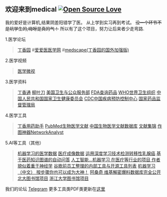 欢迎来到medical
[![Open Source Love](https://badges.frapsoft.com/os/v3/open-source-150x25.png?v=103)](https://github.com/ellerbrock/open-source-badges/)
------------
我的爱好是计算机,结果阴差阳错学了医。
从上学到实习再到考试。
~~没一个环节不是坑学生的,嗨呀是真的气！~~
所以有了这个项目，努力让后来者少走弯路.

1.医学论坛
>[丁香园](http://www.dxy.cn/ "丁香园")
#[爱爱医医学网](https://www.iiyi.com/ "爱爱医医学网")
#[medscape(丁香园的国外加强版)](https://www.medscape.com/ "丁香园的国外加强版")


2.医学视频
>[医学微视](http://www.mvyxws.com/ "医学微视")

3.医学资料
>[丁香通](https://www.biomart.cn/ "丁香通")
[柳叶刀](https://www.thelancet.com/ "柳叶刀")
[美国卫生与公众服务部](https://www.hhs.gov/)
[FDA查询药品](https://www.fda.gov/ "FDA查询药品")
[WHO世界卫生组织](https://www.who.int/ "WHO世界卫生组织")
[中国人民共和国国家卫生健康委员会](http://www.nhc.gov.cn/ "中国人民共和国国家卫生健康委员会")
[CDC中国疾病预防控制中心](http://chinacdc.cn "CDC中国疾病预防控制中心")
[国家药品监督管理局](http://www.nmpa.gov.cn "国家药品监督管理局")


4.医学工具
>[丁香用药助手](http://drugs.dxy.cn/ "丁香用药助手")
[PubMed生物医学文献](https://www.ncbi.nlm.nih.gov/m/pubmed/ "PubMed生物医学文献")
[中国生物医学文献数据库](http://www.sinomed.ac.cn/ "中国生物医学文献数据库")
[文献集锦](https://en.m.wikipedia.org/wiki/List_of_academic_databases_and_search_engines "文献集锦")
[作图神器NetworkAnalyst](https://www.networkanalyst.ca/ "作图神器NetworkAnalyst")


5.AI等工具（其他）
>[机器学习的医学数据](https://github.com/beamandrew/medical-data/blob/master/README.md "机器学习的医学数据")
[医疗成像数据](https://github.com/sfikas/medical-imaging-datasets "医疗成像数据")
[运用深度学习技术检测转移性乳腺癌](https://mp.weixin.qq.com/s/wP9YLqsPmZxs2-qur0bGaQ "运用深度学习技术检测转移性乳腺癌")
[基于医药知识图谱的自动问答](https://github.com/liuhuanyong/QASystemOnMedicalKG "基于医药知识图谱的自动问答")
[人工智能…机器学习 在医疗等行业的项目 作者貌似着重于神经学](https://github.com/TarrySingh/Artificial-Intelligence-Deep-Learning-Machine-Learning-Tutorials "人工智能…机器学习 在医疗等行业的项目 作者貌似着重于神经学")
[谷歌前员工整理的内部工具与开源工具列表](https://github.com/jhuangtw-dev/xg2xg "谷歌前员工整理的内部工具与开源工具列表")
[机器学习（中文） 按步骤你也可以成为大神！](https://github.com/apachecn/AiLearning "机器学习（中文） 按步骤你也可以成为大神！")
[阿桑奇 维基解密爆料数据库完全公开](https://file.wikileaks.org/file/ "阿桑奇 维基解密爆料数据库完全公开")
[北大图书馆项目](https://lib-pku.github.io/ "北大图书馆项目")
[浙江大学图书馆项目](https://qsctech.github.io/zju-icicles/ "浙江大学图书馆项目")


我们的论坛
[Telegram](https://t.me/medical_china "Telegram")
更多工具类PDF类更新在[这里](https://t.me/medical_china_1 "这里")
